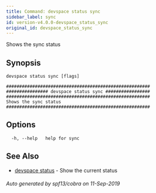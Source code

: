 ```yaml
---
title: Command: devspace status sync
sidebar_label: sync
id: version-v4.0.0-devspace_status_sync
original_id: devspace_status_sync
---
```



Shows the sync status

## Synopsis


```
devspace status sync [flags]
```

```
#######################################################
################ devspace status sync #################
#######################################################
Shows the sync status
#######################################################
```
## Options

```
  -h, --help   help for sync
```

## See Also

* [devspace status](/docs/cli/commands/devspace_status)	 - Show the current status

###### Auto generated by spf13/cobra on 11-Sep-2019
